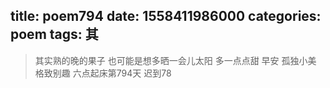title: poem794
date: 1558411986000
categories: poem
tags: 其
---
> 其实熟的晚的果子
也可能是想多晒一会儿太阳
多一点点甜
早安
孤独小美
格致别趣
六点起床第794天 迟到78